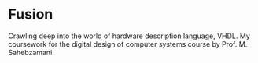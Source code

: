 # Fusion
Crawling deep into the world of hardware description language, VHDL. My coursework for the digital design of computer systems course by Prof. M. Sahebzamani.
